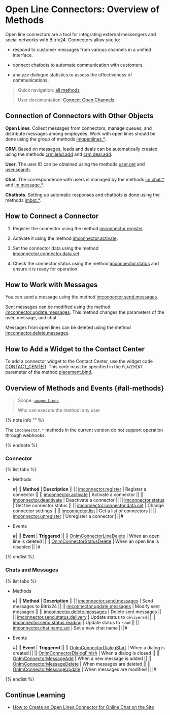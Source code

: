 # Open Line Connectors: Overview of Methods

Open line connectors are a tool for integrating external messengers and social networks with Bitrix24. Connectors allow you to:

- respond to customer messages from various channels in a unified interface.

- connect chatbots to automate communication with customers.

- analyze dialogue statistics to assess the effectiveness of communications.

> Quick navigation: [all methods](#all-methods) 
>
> User documentation: [Connect Open Channels](https://helpdesk.bitrix24.com/open/9392259/)

## Connection of Connectors with Other Objects

**Open Lines**. Collect messages from connectors, manage queues, and distribute messages among employees. Work with open lines should be done using the group of methods [imopenlines.*](../openlines/index.md).

**CRM**. Based on messages, leads and deals can be automatically created using the methods [crm.lead.add](../../crm/leads/crm-lead-add.md) and [crm.deal.add](../../crm/deals/crm-deal-add.md).

**User**. The user ID can be obtained using the methods [user.get](../../user/user-get.md) and [user.search](../../user/user-search.md).

**Chat**. The correspondence with users is managed by the methods [im.chat.*](../../chats/index.md) and [im.message.*](../../chats/messages/index.md).

**Chatbots**. Setting up automatic responses and chatbots is done using the methods [imbot.*](../../chat-bots/index.md).

## How to Connect a Connector

1. Register the connector using the method [imconnector.register](imconnector-register.md).

2. Activate it using the method [imconnector.activate](imconnector-activate.md).

3. Set the connector data using the method [imconnector.connector.data.set](imconnector-connector-data-set.md).

4. Check the connector status using the method [imconnector.status](imconnector-status.md) and ensure it is ready for operation.

## How to Work with Messages

You can send a message using the method [imconnector.send.messages](./imconnector-send-messages.md).

Sent messages can be modified using the method [imconnector.update.messages](imconnector-update-messages.md). This method changes the parameters of the user, message, and chat.

Messages from open lines can be deleted using the method [imconnector.delete.messages](imconnector-delete-messages.md).

## How to Add a Widget to the Contact Center

To add a connector widget to the Contact Center, use the widget code [CONTACT_CENTER](../../widgets/contact-center.md). This code must be specified in the `PLACEMENT` parameter of the method [placement.bind](../../widgets/placement-bind.md).

## Overview of Methods and Events {#all-methods}

> Scope: [`imopenlines`](../../scopes/permissions.md)
>
> Who can execute the method: any user

{% note info "" %}

The `imconnector.*` methods in the current version do not support operation through webhooks.

{% endnote %}

### Connector

{% list tabs %}

- Methods

    #|
    || **Method** | **Description** ||
    || [imconnector.register](imconnector-register.md) | Register a connector ||
    || [imconnector.activate](imconnector-activate.md) | Activate a connector ||
    || [imconnector.deactivate](imconnector-deactivate.md) | Deactivate a connector  ||
    || [imconnector.status](imconnector-status.md) | Get the connector status ||
    || [imconnector.connector.data.set](imconnector-connector-data-set.md) | Change connector settings ||
    || [imconnector.list](imconnector-list.md) | Get a list of connectors ||
    || [imconnector.unregister](imconnector-unregister.md) | Unregister a connector ||
    |#

- Events

    #|
    || **Event** | **Triggered** ||
    || [OnImConnectorLineDelete](./events/on-im-connector-line-delete.md) | When an open line is deleted ||
    || [OnImConnectorStatusDelete](./events/on-im-connector-status-delete.md) | When an open line is disabled ||
    |#

{% endlist %}

### Chats and Messages

{% list tabs %}

- Methods

    #|
    || **Method** | **Description** ||
    || [imconnector.send.messages](imconnector-send-messages.md) | Send messages to Bitrix24 ||
    || [imconnector.update.messages](imconnector-update-messages.md) | Modify sent messages ||
    || [imconnector.delete.messages](imconnector-delete-messages.md) | Delete sent messages ||
    || [imconnector.send.status.delivery](imconnector-send-status-delivery.md) | Update status to `delivered` ||
    || [imconnector.send.status.reading](imconnector-send-status-reading.md) | Update status to `read` ||
    || [imconnector.chat.name.set](imconnector-chat-name-set.md) | Set a new chat name ||
    |#

- Events

    #|
    || **Event** | **Triggered** ||
    || [OnImConnectorDialogStart](./events/on-im-connector-dialog-start.md) | When a dialog is created ||
    || [OnImConnectorDialogFinish](./events/on-im-connector-dialog-finish.md) | When a dialog is closed ||
    || [OnImConnectorMessageAdd](./events/index.md) | When a new message is added ||
    || [OnImConnectorMessageDelete](./events/on-im-connector-message-delete.md) | When messages are deleted ||
    || [OnImConnectorMessageUpdate](./events/on-im-connector-message-update.md) | When messages are modified ||
    |#

{% endlist %}

## Continue Learning

- [How to Create an Open Lines Connector for Online Chat on the Site](../../../tutorials/openlines/example-connector.md)